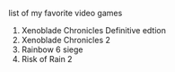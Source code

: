 list of my favorite video games
1. Xenoblade Chronicles Definitive edtion
2. Xenoblade Chronicles 2
3. Rainbow 6 siege
4. Risk of Rain 2
